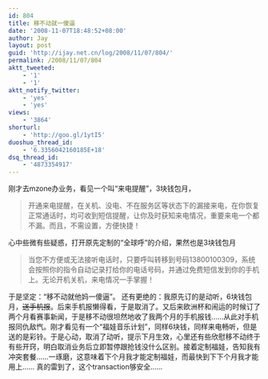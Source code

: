 ```yaml
---
id: 804
title: 移不动就一傻逼
date: '2008-11-07T18:48:52+08:00'
author: Jay
layout: post
guid: 'http://ijay.net.cn/log/2008/11/07/804/'
permalink: /2008/11/07/804
aktt_tweeted:
    - '1'
    - '1'
aktt_notify_twitter:
    - 'yes'
    - 'yes'
views:
    - '3864'
shorturl:
    - 'http://goo.gl/1ytI5'
duoshuo_thread_id:
    - '6.3356042160185E+18'
dsq_thread_id:
    - '4873354917'
---
```


刚才去mzone办业务，看见一个叫“来电提醒”，3块钱包月，
<blockquote>开通来电提醒，在关机、没电、不在服务区等状态下的漏接来电，在你恢复正常通话时，均可收到短信提醒，让你及时获知来电情况，重要来电一个都不漏。而且，不需设置，方便快捷！</blockquote>
心中些微有些疑惑，打开原先定制的“全球呼”的介绍，果然也是3块钱包月
<blockquote>当您不方便或无法接听电话时，只要呼叫转移到号码13800100309，系统会按照你的指令自动记录打给你的电话号码，并通过免费短信发到你的手机上。无论开机关机，来电情况一手掌握！</blockquote>
于是坚定：“移不动就他妈一傻逼”。
还有更绝的：我原先订的是动听，6块钱包月，<span style="text-decoration: line-through;">送手机报</span>。后来手机报懒得看，于是取消了。又后来欧洲杯和闹运的时候订了两个月看赛事新闻，于是移不动很坦然地收了我两个月的手机报钱……从此对手机报同仇敌忾。刚才看见有一个“福娃音乐计划”，同样6块钱，同样来电畅听，但是送的是彩铃。于是心动，取消了动听，提示下月生效，心里还有些欣慰移不动终于有些开窍，明白取消业务后立即暂停跟抢钱没什么区别。接着定制福娃，告知我有冲突套餐……一琢磨，这意味着下个月我才能定制福娃，而最快到下下个月我才能用上……
真的雷到了，这个transaction够安全……
